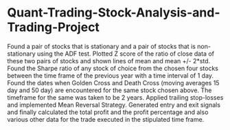 # Quant-Trading-Stock-Analysis-and-Trading-Project
Found a pair of stocks that is stationary and a pair of stocks that is non-stationary using the ADF test. Plotted Z score of the ratio of close data of these two pairs of stocks and shown lines of mean and mean +/- 2*std. Found the Sharpe ratio of any stock of choice from the chosen four stocks between the time frame of the previous year with a time interval of 1 day. Found the dates when Golden Cross and Death Cross (moving averages 15 day and 50 day) are encountered for the same stock chosen above. The timeframe for the same was taken to be 2 years. Applied trailing stop-losses and implemented Mean Reversal Strategy. Generated entry and exit signals and finally calculated the total profit and the profit percentage and also various other data for the trade executed in the stipulated time frame.
